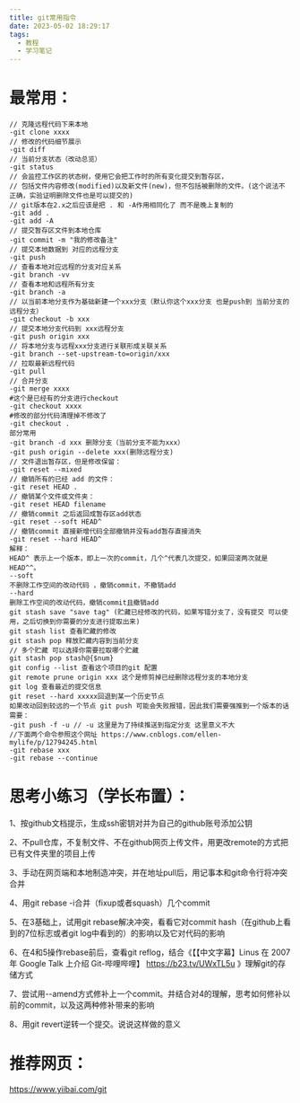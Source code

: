 ```yaml
---
title: git常用指令
date: 2023-05-02 18:29:17
tags:
  - 教程
  - 学习笔记
---
```


# 最常用：

```shell
// 克隆远程代码下来本地
-git clone xxxx
// 修改的代码细节展示
-git diff 
// 当前分支状态（改动总览）
-git status
// 会监控工作区的状态树，使用它会把工作时的所有变化提交到暂存区，
// 包括文件内容修改(modified)以及新文件(new)，但不包括被删除的文件。(这个说法不正确，实验证明删除文件也是可以提交的)
// git版本在2.x之后应该是把 . 和 -A作用相同化了 而不是晚上复制的
-git add .
-git add -A
// 提交暂存区文件到本地仓库
-git commit -m "我的修改备注"
// 提交本地数据到 对应的远程分支
-git push
// 查看本地对应远程的分支对应关系
-git branch -vv 
// 查看本地和远程所有分支
-git branch -a 
// 以当前本地分支作为基础新建一个xxx分支（默认你这个xxx分支 也是push到 当前分支的远程分支）
-git checkout -b xxx 
// 提交本地分支代码到 xxx远程分支
-git push origin xxx 
// 将本地分支与远程xxx分支进行关联形成关联关系
-git branch --set-upstream-to=origin/xxx 
// 拉取最新远程代码
-git pull
// 合并分支
-git merge xxxx
#这个是已经有的分支进行checkout
-git checkout xxxx
#修改的部分代码清理掉不修改了
-git checkout .
部分常用
-git branch -d xxx 删除分支（当前分支不能为xxx）
-git push origin --delete xxx(删除远程分支)
// 文件退出暂存区，但是修改保留：
-git reset --mixed
// 撤销所有的已经 add 的文件：
-git reset HEAD .
// 撤销某个文件或文件夹：
-git reset HEAD filename
// 撤销commit 之后返回成暂存区add状态
-git reset --soft HEAD^
// 撤销commit 直接新增代码全部撤销并没有add暂存直接消失
-git reset --hard HEAD^
解释：
HEAD^ 表示上一个版本，即上一次的commit，几个^代表几次提交，如果回滚两次就是HEAD^^。
--soft
不删除工作空间的改动代码 ，撤销commit，不撤销add
--hard
删除工作空间的改动代码，撤销commit且撤销add
git stash save "save tag" (贮藏已经修改的代码，如果写错分支了，没有提交 可以使用，之后切换到你需要的分支进行提取出来)
git stash list 查看贮藏的修改
git stash pop 释放贮藏内容到当前分支
// 多个贮藏 可以选择你需要拉取哪个贮藏
git stash pop stash@{$num}
git config --list 查看这个项目的git 配置
git remote prune origin xxx 这个是修剪掉已经删除远程分支的本地分支
git log 查看最近的提交信息
git reset --hard xxxxx回退到某一个历史节点
如果改动回到较远的一个节点 git push 可能会失败报错，因此我们需要强推到一个版本的话 需要：
-git push -f -u // -u 这里是为了持续推送到指定分支 这里意义不大
//下面两个命令参照这个网址 https://www.cnblogs.com/ellen-mylife/p/12794245.html
-git rebase xxx
-git rebase --continue
```



# 思考小练习（学长布置）：

1、按github文档提示，生成ssh密钥对并为自己的github账号添加公钥

2、不pull仓库，不复制文件、不在github网页上传文件，用更改remote的方式把已有文件夹里的项目上传

3、手动在网页端和本地制造冲突，并在地址pull后，用记事本和git命令行将冲突合并

4、用git rebase -i合并（fixup或者squash）几个commit

5、在3基础上，试用git rebase解决冲突，看看它对commit hash（在github上看到的7位标志或者git log中看到的）的影响以及它对代码的影响

6、在4和5操作rebase前后，查看git reflog，结合《【【中文字幕】Linus 在 2007 年 Google Talk 上介绍 Git-哔哩哔哩】 https://b23.tv/UWxTL5u 》理解git的存储方式

7、尝试用--amend方式修补上一个commit。并结合对4的理解，思考如何修补以前的commit，以及这两种修补带来的影响

8、用git revert逆转一个提交。说说这样做的意义

# 推荐网页：

https://www.yiibai.com/git
